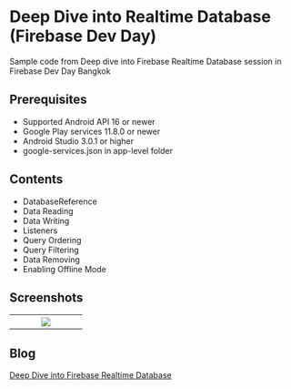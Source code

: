 # Deep Dive into Realtime Database (Firebase Dev Day)
Sample code from Deep dive into Firebase Realtime Database session in Firebase Dev Day Bangkok

## Prerequisites
* Supported Android API 16 or newer
* Google Play services 11.8.0 or newer
* Android Studio 3.0.1 or higher
* google-services.json in app-level folder

## Contents
* DatabaseReference
* Data Reading
* Data Writing
* Listeners
* Query Ordering
* Query Filtering
* Data Removing
* Enabling Offline Mode

## Screenshots
<table width="100%">
	<tr>
	  <th width="25%" align="center"><img src="https://cloud.githubusercontent.com/assets/1763410/23947026/6ed191a0-09af-11e7-956f-dd33b47632a9.png"></th>
	</tr>
</table>

## Blog
[Deep Dive into Firebase Realtime Database](https://medium.com/@jirawatee/deep-dive-into-firebase-realtime-database-5cc692998375#.nushk7csb)
